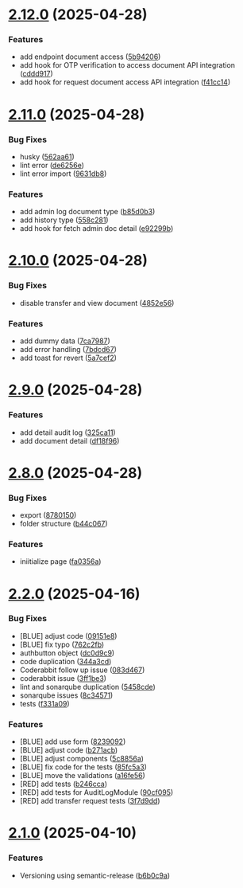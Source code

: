 # [2.12.0](https://github.com/PPL-B3/avento-origin-fe/compare/v2.11.0...v2.12.0) (2025-04-28)

### Features

- add endpoint document access ([5b94206](https://github.com/PPL-B3/avento-origin-fe/commit/5b942069178a05904f94b959a48fc18a276f557b))
- add hook for OTP verification to access document API integration ([cddd917](https://github.com/PPL-B3/avento-origin-fe/commit/cddd917c5d510ffcb82d8bcd030fda53cd39fed2))
- add hook for request document access API integration ([f41cc14](https://github.com/PPL-B3/avento-origin-fe/commit/f41cc1409eb3f52be60cbc138755959b90fbac09))

# [2.11.0](https://github.com/PPL-B3/avento-origin-fe/compare/v2.10.0...v2.11.0) (2025-04-28)

### Bug Fixes

- husky ([562aa61](https://github.com/PPL-B3/avento-origin-fe/commit/562aa6128468b379f503bb83cd48b35de1862dee))
- lint error ([de6256e](https://github.com/PPL-B3/avento-origin-fe/commit/de6256e5180eb52274bff6e32be9069981970997))
- lint error import ([9631db8](https://github.com/PPL-B3/avento-origin-fe/commit/9631db8f482fa35f6653afd77f3d8d4f60ae63fc))

### Features

- add admin log document type ([b85d0b3](https://github.com/PPL-B3/avento-origin-fe/commit/b85d0b395fb3d3ee24f0db2599b1d16d60ddbb5b))
- add history type ([558c281](https://github.com/PPL-B3/avento-origin-fe/commit/558c281c583fb713e72d0af25eb1c167945dbc98))
- add hook for fetch admin doc detail ([e92299b](https://github.com/PPL-B3/avento-origin-fe/commit/e92299be8fe05d88082b1f88d03e962de9f1d366))

# [2.10.0](https://github.com/PPL-B3/avento-origin-fe/compare/v2.9.0...v2.10.0) (2025-04-28)

### Bug Fixes

- disable transfer and view document ([4852e56](https://github.com/PPL-B3/avento-origin-fe/commit/4852e56c95e819969244e93c918cfc89a52a5cb7))

### Features

- add dummy data ([7ca7987](https://github.com/PPL-B3/avento-origin-fe/commit/7ca798705cc78eacf59f2c04b3a5814964cb9d98))
- add error handling ([7bdcd67](https://github.com/PPL-B3/avento-origin-fe/commit/7bdcd67a085cd1295887f66ceebffcae78c64d11))
- add toast for revert ([5a7cef2](https://github.com/PPL-B3/avento-origin-fe/commit/5a7cef2af00e1d2360a0cf8cb0aa66a7b6f55d5f))

# [2.9.0](https://github.com/PPL-B3/avento-origin-fe/compare/v2.8.0...v2.9.0) (2025-04-28)

### Features

- add detail audit log ([325ca11](https://github.com/PPL-B3/avento-origin-fe/commit/325ca1103cb57d0dba38375d815bf461100859e1))
- add document detail ([df18f96](https://github.com/PPL-B3/avento-origin-fe/commit/df18f96fd29395fda1eaed292b6962e260836902))

# [2.8.0](https://github.com/PPL-B3/avento-origin-fe/compare/v2.7.0...v2.8.0) (2025-04-28)

### Bug Fixes

- export ([8780150](https://github.com/PPL-B3/avento-origin-fe/commit/87801506c4896839141bb940326e98cfe20c9388))
- folder structure ([b44c067](https://github.com/PPL-B3/avento-origin-fe/commit/b44c067683ad90cd8dea9e767c748c0414255b6d))

### Features

- iniitialize page ([fa0356a](https://github.com/PPL-B3/avento-origin-fe/commit/fa0356a8f15d409caaab909ebf85c2b317a33623))

# [2.2.0](https://github.com/PPL-B3/avento-origin-fe/compare/v2.1.0...v2.2.0) (2025-04-16)

### Bug Fixes

- [BLUE] adjust code ([09151e8](https://github.com/PPL-B3/avento-origin-fe/commit/09151e8dcbd79e07bdca98060a4c3e48e88c2aa7))
- [BLUE] fix typo ([762c2fb](https://github.com/PPL-B3/avento-origin-fe/commit/762c2fb1889ebf6c23aed3e026fcb39e1dea6ff2))
- authbutton object ([dc0d9c9](https://github.com/PPL-B3/avento-origin-fe/commit/dc0d9c979c6f687e8128f2049b42e4d544e0dab6))
- code duplication ([344a3cd](https://github.com/PPL-B3/avento-origin-fe/commit/344a3cd05f7e0ab3654ddd45d6aa068dd8ba6dc2))
- Coderabbit follow up issue ([083d467](https://github.com/PPL-B3/avento-origin-fe/commit/083d4673a7c6958acd73bbf9910d64728439f109))
- coderabbit issue ([3ff1be3](https://github.com/PPL-B3/avento-origin-fe/commit/3ff1be367d06f9894fd5dbe371b7df6a0fe3d227))
- lint and sonarqube duplication ([5458cde](https://github.com/PPL-B3/avento-origin-fe/commit/5458cdeac37a233b2e0b1a443ad69f24da273837))
- sonarqube issues ([8c34571](https://github.com/PPL-B3/avento-origin-fe/commit/8c34571d0944cb91302ef1ea70e08ef8d107329a))
- tests ([f331a09](https://github.com/PPL-B3/avento-origin-fe/commit/f331a09523ccb9ed64987d6e91e5fcef6934f1d2))

### Features

- [BLUE] add use form ([8239092](https://github.com/PPL-B3/avento-origin-fe/commit/8239092d1827e6f2db7ca11f577204434d1bbd32))
- [BLUE] adjust code ([b271acb](https://github.com/PPL-B3/avento-origin-fe/commit/b271acbfff1975fb3770aca7133b83afd8ae7310))
- [BLUE] adjust components ([5c8856a](https://github.com/PPL-B3/avento-origin-fe/commit/5c8856a498af76b5d224c8553d7740c7130693d1))
- [BLUE] fix code for the tests ([85fc5a3](https://github.com/PPL-B3/avento-origin-fe/commit/85fc5a3fa632aca241fc2f12c2fa0d1313e9a382))
- [BLUE] move the validations ([a16fe56](https://github.com/PPL-B3/avento-origin-fe/commit/a16fe56f988134b05600f33e93835fa89a696b3e))
- [RED] add tests ([b246cca](https://github.com/PPL-B3/avento-origin-fe/commit/b246ccada1924b219bb05f09a7847e5c91d884a0))
- [RED] add tests for AuditLogModule ([90cf095](https://github.com/PPL-B3/avento-origin-fe/commit/90cf095426a30553bf75696f9270356620c1a072))
- [RED] add transfer request tests ([3f7d9dd](https://github.com/PPL-B3/avento-origin-fe/commit/3f7d9dd66715f7d75802f72bd869448f116805dd))

# [2.1.0](https://github.com/PPL-B3/avento-origin-fe/compare/v2.0.1...v2.1.0) (2025-04-10)

### Features

- Versioning using semantic-release ([b6b0c9a](https://github.com/PPL-B3/avento-origin-fe/commit/b6b0c9a2da836eb7e63ef422705d2cd155cd3f3a))
